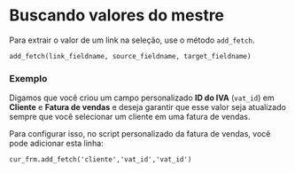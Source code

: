 # Buscando valores do mestre



Para extrair o valor de um link na seleção, use o método `add_fetch`.



```
add_fetch(link_fieldname, source_fieldname, target_fieldname)

```

### Exemplo


Digamos que você criou um campo personalizado **ID do IVA** (`vat_id`) em **Cliente** e **Fatura de vendas** e deseja garantir que esse valor seja atualizado sempre que você selecionar um cliente em uma fatura de vendas.


Para configurar isso, no script personalizado da fatura de vendas, você pode adicionar esta linha:



```
cur_frm.add_fetch('cliente','vat_id','vat_id')

```


